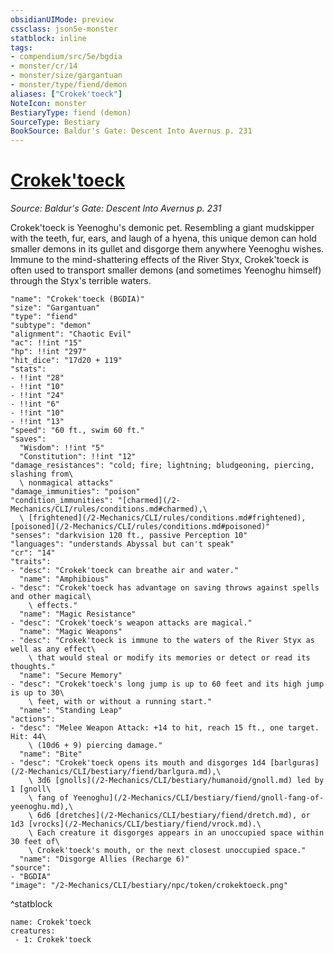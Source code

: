 ```yaml
---
obsidianUIMode: preview
cssclass: json5e-monster
statblock: inline
tags:
- compendium/src/5e/bgdia
- monster/cr/14
- monster/size/gargantuan
- monster/type/fiend/demon
aliases: ["Crokek'toeck"]
NoteIcon: monster
BestiaryType: fiend (demon)
SourceType: Bestiary
BookSource: Baldur's Gate: Descent Into Avernus p. 231
---
```

# [Crokek'toeck](2-Mechanics/CLI/bestiary/npc/crokektoeck-bgdia.md)
*Source: Baldur's Gate: Descent Into Avernus p. 231*  

Crokek'toeck is Yeenoghu's demonic pet. Resembling a giant mudskipper with the teeth, fur, ears, and laugh of a hyena, this unique demon can hold smaller demons in its gullet and disgorge them anywhere Yeenoghu wishes. Immune to the mind-shattering effects of the River Styx, Crokek'toeck is often used to transport smaller demons (and sometimes Yeenoghu himself) through the Styx's terrible waters.

```statblock
"name": "Crokek'toeck (BGDIA)"
"size": "Gargantuan"
"type": "fiend"
"subtype": "demon"
"alignment": "Chaotic Evil"
"ac": !!int "15"
"hp": !!int "297"
"hit_dice": "17d20 + 119"
"stats":
- !!int "28"
- !!int "10"
- !!int "24"
- !!int "6"
- !!int "10"
- !!int "13"
"speed": "60 ft., swim 60 ft."
"saves":
  "Wisdom": !!int "5"
  "Constitution": !!int "12"
"damage_resistances": "cold; fire; lightning; bludgeoning, piercing, slashing from\
  \ nonmagical attacks"
"damage_immunities": "poison"
"condition_immunities": "[charmed](/2-Mechanics/CLI/rules/conditions.md#charmed),\
  \ [frightened](/2-Mechanics/CLI/rules/conditions.md#frightened), [poisoned](/2-Mechanics/CLI/rules/conditions.md#poisoned)"
"senses": "darkvision 120 ft., passive Perception 10"
"languages": "understands Abyssal but can't speak"
"cr": "14"
"traits":
- "desc": "Crokek'toeck can breathe air and water."
  "name": "Amphibious"
- "desc": "Crokek'toeck has advantage on saving throws against spells and other magical\
    \ effects."
  "name": "Magic Resistance"
- "desc": "Crokek'toeck's weapon attacks are magical."
  "name": "Magic Weapons"
- "desc": "Crokek'toeck is immune to the waters of the River Styx as well as any effect\
    \ that would steal or modify its memories or detect or read its thoughts."
  "name": "Secure Memory"
- "desc": "Crokek'toeck's long jump is up to 60 feet and its high jump is up to 30\
    \ feet, with or without a running start."
  "name": "Standing Leap"
"actions":
- "desc": "Melee Weapon Attack: +14 to hit, reach 15 ft., one target. Hit: 44\
    \ (10d6 + 9) piercing damage."
  "name": "Bite"
- "desc": "Crokek'toeck opens its mouth and disgorges 1d4 [barlguras](/2-Mechanics/CLI/bestiary/fiend/barlgura.md),\
    \ 3d6 [gnolls](/2-Mechanics/CLI/bestiary/humanoid/gnoll.md) led by 1 [gnoll\
    \ fang of Yeenoghu](/2-Mechanics/CLI/bestiary/fiend/gnoll-fang-of-yeenoghu.md),\
    \ 6d6 [dretches](/2-Mechanics/CLI/bestiary/fiend/dretch.md), or 1d3 [vrocks](/2-Mechanics/CLI/bestiary/fiend/vrock.md).\
    \ Each creature it disgorges appears in an unoccupied space within 30 feet of\
    \ Crokek'toeck's mouth, or the next closest unoccupied space."
  "name": "Disgorge Allies (Recharge 6)"
"source":
- "BGDIA"
"image": "/2-Mechanics/CLI/bestiary/npc/token/crokektoeck.png"
```
^statblock

```encounter-table
name: Crokek'toeck
creatures:
 - 1: Crokek'toeck
```